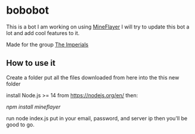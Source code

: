 # bobobot
This is a bot I am working on using [MineFlayer](https://github.com/PrismarineJS/mineflayer/tree/master/) I will try to update this bot a lot and add cool features to it.

Made for the group [The Imperials](https://discord.gg/tYMF7Rb5JY)

## How to use it
Create a folder put all the files downloaded from here into the this new folder

install Node.js >= 14 from https://nodejs.org/en/ then:

_npm install mineflayer_

run node index.js put in your email, password, and server ip then you'll be good to go.
